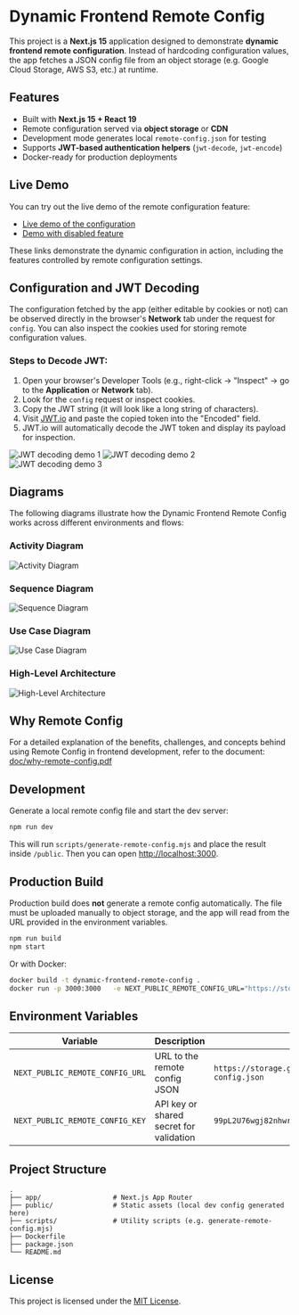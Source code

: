 # Dynamic Frontend Remote Config

This project is a **Next.js 15** application designed to demonstrate **dynamic frontend remote configuration**.
Instead of hardcoding configuration values, the app fetches a JSON config file from an object storage (e.g. Google Cloud Storage, AWS S3, etc.) at runtime.

## Features

* Built with **Next.js 15 + React 19**
* Remote configuration served via **object storage** or **CDN**
* Development mode generates local `remote-config.json` for testing
* Supports **JWT-based authentication helpers** (`jwt-decode`, `jwt-encode`)
* Docker-ready for production deployments

## Live Demo

You can try out the live demo of the remote configuration feature:

* [Live demo of the configuration](https://dynamic-frontend-remote-config.netlify.app/)
* [Demo with disabled feature](https://dynamic-frontend-remote-config.netlify.app/subject-access-request)

These links demonstrate the dynamic configuration in action, including the features controlled by remote configuration settings.

## Configuration and JWT Decoding

The configuration fetched by the app (either editable by cookies or not) can be observed directly in the browser's **Network** tab under the request for `config`. You can also inspect the cookies used for storing remote configuration values.

### Steps to Decode JWT:

1. Open your browser's Developer Tools (e.g., right-click → "Inspect" → go to the **Application** or **Network** tab).
2. Look for the `config` request or inspect cookies.
3. Copy the JWT string (it will look like a long string of characters).
4. Visit [JWT.io](https://jwt.io/) and paste the copied token into the "Encoded" field.
5. JWT.io will automatically decode the JWT token and display its payload for inspection.

![JWT decoding demo 1](./doc/screenshot-1.png)
![JWT decoding demo 2](./doc/screenshot-2.png)
![JWT decoding demo 3](./doc/screenshot-3.png)

## Diagrams

The following diagrams illustrate how the Dynamic Frontend Remote Config works across different environments and flows:

### Activity Diagram

![Activity Diagram](./doc/dfrc.activity.diagram.png)

### Sequence Diagram

![Sequence Diagram](./doc/dfrc.sequence.diagram.png)

### Use Case Diagram

![Use Case Diagram](./doc/dfrc.use-case.diagram.png)

### High-Level Architecture

![High-Level Architecture](./doc/dfrc.high-level-architecture.diagram.png)

## Why Remote Config

For a detailed explanation of the benefits, challenges, and concepts behind using Remote Config in frontend development, refer to the document: [doc/why-remote-config.pdf](./doc/why-remote-config.pdf)

## Development

Generate a local remote config file and start the dev server:

```bash
npm run dev
```

This will run `scripts/generate-remote-config.mjs` and place the result inside `/public`.
Then you can open [http://localhost:3000](http://localhost:3000).

## Production Build

Production build does **not** generate a remote config automatically.
The file must be uploaded manually to object storage, and the app will read from the URL provided in the environment variables.

```bash
npm run build
npm start
```

Or with Docker:

```bash
docker build -t dynamic-frontend-remote-config .
docker run -p 3000:3000   -e NEXT_PUBLIC_REMOTE_CONFIG_URL="https://storage.googleapis.com/assets/shinra/remote-config.json"   -e NEXT_PUBLIC_REMOTE_CONFIG_KEY="99pL2U76wgj82nhwrDdWNEGQyTDcRy5j"   dynamic-frontend-remote-config
```

## Environment Variables

| Variable                        | Description                             | Example                                                           |
| ------------------------------- | --------------------------------------- | ----------------------------------------------------------------- |
| `NEXT_PUBLIC_REMOTE_CONFIG_URL` | URL to the remote config JSON           | `https://storage.googleapis.com/assets/shinra/remote-config.json` |
| `NEXT_PUBLIC_REMOTE_CONFIG_KEY` | API key or shared secret for validation | `99pL2U76wgj82nhwrDdWNEGQyTDcRy5j`                                |

## Project Structure

```
.
├── app/                  # Next.js App Router
├── public/               # Static assets (local dev config generated here)
├── scripts/              # Utility scripts (e.g. generate-remote-config.mjs)
├── Dockerfile
├── package.json
└── README.md
```

## License

This project is licensed under the [MIT License](./LICENSE).
